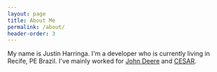```yaml
---
layout: page
title: About Me
permalink: /about/
header-order: 3
---
```


My name is Justin Harringa. I'm a developer who is currently living in
Recife, PE Brazil. I've mainly worked for [John Deere](https://www.deere.com) 
and [CESAR](http://www.cesar.org.br).
